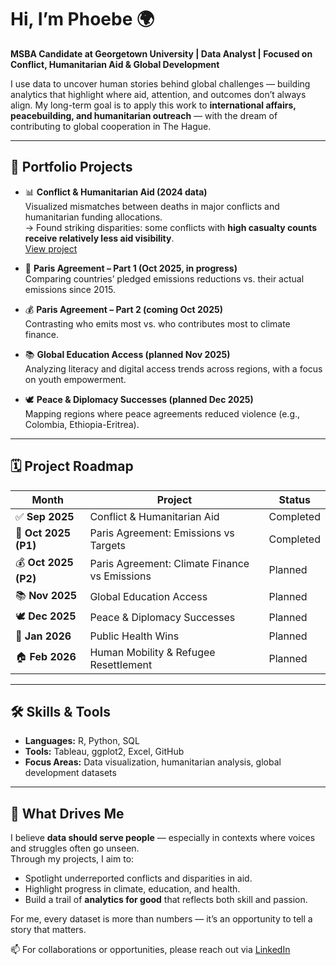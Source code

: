 # Hi, I’m Phoebe 🌍  

**MSBA Candidate at Georgetown University | Data Analyst | Focused on Conflict, Humanitarian Aid & Global Development**  

I use data to uncover human stories behind global challenges — building analytics that highlight where aid, attention, and outcomes don’t always align. My long-term goal is to apply this work to **international affairs, peacebuilding, and humanitarian outreach** — with the dream of contributing to global cooperation in The Hague.  

---

## 📂 Portfolio Projects  

- 📊 **Conflict & Humanitarian Aid (2024 data)**  
  Visualized mismatches between deaths in major conflicts and humanitarian funding allocations.  
  → Found striking disparities: some conflicts with **high casualty counts receive relatively less aid visibility**.  
      [View project](https://github.com/phoebelamb411/Conflict_and_Humanitarian_aid)  

- 🌱 **Paris Agreement – Part 1 (Oct 2025, in progress)**  
  Comparing countries’ pledged emissions reductions vs. their actual emissions since 2015.  

- 💰 **Paris Agreement – Part 2 (coming Oct 2025)**  
  Contrasting who emits most vs. who contributes most to climate finance.  

- 📚 **Global Education Access (planned Nov 2025)**  
  Analyzing literacy and digital access trends across regions, with a focus on youth empowerment.  

- 🕊️ **Peace & Diplomacy Successes (planned Dec 2025)**  
  Mapping regions where peace agreements reduced violence (e.g., Colombia, Ethiopia-Eritrea).  

---

## 🗓️ Project Roadmap  
| Month             | Project                                      | Status       |
|-------------------|----------------------------------------------|--------------|
| ✅ **Sep 2025**   | Conflict & Humanitarian Aid                  | Completed    |
| 🌱 **Oct 2025 (P1)** | Paris Agreement: Emissions vs Targets    | Completed |
| 💰 **Oct 2025 (P2)** | Paris Agreement: Climate Finance vs Emissions | Planned |
| 📚 **Nov 2025**   | Global Education Access                      | Planned      |
| 🕊️ **Dec 2025**  | Peace & Diplomacy Successes                  | Planned      |
| 🧬 **Jan 2026**   | Public Health Wins                           | Planned      |
| 🏠 **Feb 2026**   | Human Mobility & Refugee Resettlement        | Planned      |

---

## 🛠️ Skills & Tools  

- **Languages:** R, Python, SQL  
- **Tools:** Tableau, ggplot2, Excel, GitHub  
- **Focus Areas:** Data visualization, humanitarian analysis, global development datasets  

---

## 🌟 What Drives Me  

I believe **data should serve people** — especially in contexts where voices and struggles often go unseen.  
Through my projects, I aim to:  
- Spotlight underreported conflicts and disparities in aid.  
- Highlight progress in climate, education, and health.  
- Build a trail of **analytics for good** that reflects both skill and passion.  

For me, every dataset is more than numbers — it’s an opportunity to tell a story that matters.  

📫 For collaborations or opportunities, please reach out via [LinkedIn](https://www.linkedin.com/in/phoebe-lamb-067b33228)  
